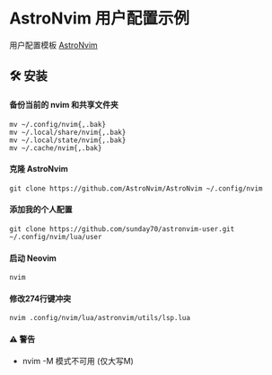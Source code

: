 # AstroNvim 用户配置示例

用户配置模板 [AstroNvim](https://github.com/AstroNvim/AstroNvim)

## 🛠️ 安装

#### 备份当前的 nvim 和共享文件夹

```shell
mv ~/.config/nvim{,.bak}
mv ~/.local/share/nvim{,.bak}
mv ~/.local/state/nvim{,.bak}
mv ~/.cache/nvim{,.bak}
```

#### 克隆 AstroNvim

```shell
git clone https://github.com/AstroNvim/AstroNvim ~/.config/nvim
```

#### 添加我的个人配置

```shell
git clone https://github.com/sunday70/astronvim-user.git ~/.config/nvim/lua/user
```

#### 启动 Neovim

```shell
nvim
```

#### 修改274行键冲突

```shell
nvim .config/nvim/lua/astronvim/utils/lsp.lua
```

#### ⚠️ 警告

- nvim -M 模式不可用 (仅大写M)
